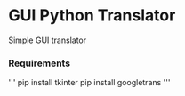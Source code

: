 # GUI Python Translator
Simple GUI translator 
<h3>
  Requirements
</h3>
'''
pip install tkinter
pip install googletrans
'''
